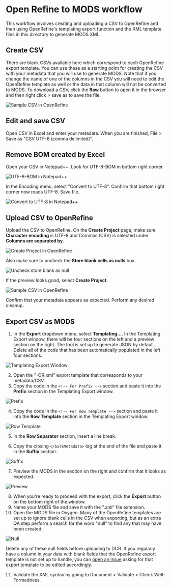 # Open Refine to MODS workflow
This workflow involves creating and uploading a CSV to OpenRefine and then using OpenRefine's templating export function and the XML template files in this directory to generate MODS XML.
## Create CSV
There are blank CSVs available here which correspond to each OpenRefine export template. You can use these as a starting point for creating the CSV with your metadata that you will use to generate MODS. Note that if you change the name of one of the columns in the CSV you will need to edit the OpenRefine template as well or the data in that column will not be converted to MODS. To download a CSV, click the **Raw** button to open it in the browser and then right click > save as to save the file. 

![Sample CSV in OpenRefine](screenshots/blankCSV.PNG)

## Edit and save CSV
Open CSV in Excel and enter your metadata. When you are finished, File > Save as "CSV UTF-8 (comma delimited)".

## Remove BOM created by Excel
Open your CSV in Notepad++. Look for UTF-8-BOM in bottom right corner.

![UTF-8-BOM in Notepad++](screenshots/nppBOM.PNG)

In the Encoding menu, select "Convert to UTF-8". Confirm that bottom right corner now reads UTF-8. Save file.

![Convert to UTF-8 in Notepad++](screenshots/npp-removeBOM.PNG)

## Upload CSV to OpenRefine
Upload the CSV to OpenRefine. On the **Create Project** page, make sure **Character encoding** is UTF-8 and Commas (CSV) is selected under **Columns are separated by**.

![Create Project in OpenRefine](screenshots/parse-data-as.PNG)

Also make sure to uncheck the **Store blank cells as nulls** box.

![Uncheck store blank as null](screenshots/store-blank-as-null.PNG)

If the preview looks good, select **Create Project**.

![Sample CSV in OpenRefine](screenshots/OR-CSV-upload.PNG)

Confirm that your metadata appears as expected. Perform any desired cleanup.
## Export CSV as MODS
1. In the **Export** dropdown menu, select **Templating...**. In the Templating Export window, there will be four sections on the left and a preview section on the right. The tool is set up to generate JSON by default. Delete all of the code that has been automatically populated in the left four sections.

![Templating Export Window](screenshots/Templating-Export.png)

2. Open the "-OR.xml" export template that corresponds to your metadata/CSV.
3. Copy the code in the `<!-- For Prefix -->` section and paste it into the **Prefix** section in the Templating Export window.

![Prefix](screenshots/Prefix.PNG)

4. Copy the code in the `<!-- For Row Template -->` section and paste it into the **Row Template** section in the Templating Export window.

![Row Template](screenshots/Row-Template.png)

5. In the **Row Separator** section, insert a line break.

6. Copy the closing `</bulkMetadata>` tag at the end of the file and paste it in the **Suffix** section.

![Suffix](screenshots/Suffix.PNG)

7. Preview the MODS in the section on the right and confirm that it looks as expected.

![Preview](screenshots/Preview.PNG)

8. When you're ready to proceed with the export, click the **Export** button on the bottom right of the window.
9. Name your MODS file and save it with the ".xml" file extension.
10. Open the MODS file in Oxygen. Many of the OpenRefine templates are set up to ignore blank cells in the CSV when exporting, but as an extra QA step perform a search for the word "null" to find any that may have been created.

![Null](screenshots/null.PNG)

Delete any of these null fields before uploading to DCR. If you regularly have a column in your data with blank fields that the OpenRefine export template is not set up to handle, you can [open an issue](https://github.com/UNC-Libraries/Metadata-Miscellany/issues) asking for that export template to be edited accordingly.

11. Validate the XML syntax by going to Document > Validate > Check Well-Formedness.
